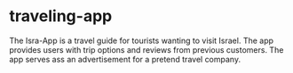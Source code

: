 # traveling-app

The Isra-App is a travel guide for tourists wanting to visit Israel. The app provides users with trip options and reviews from previous customers. The app serves ass an advertisement for a pretend travel company.

